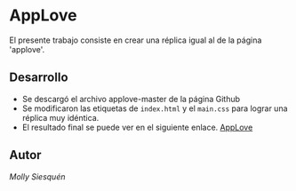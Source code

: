 # AppLove

El presente trabajo consiste en crear una réplica igual al de la página 'applove'.

## Desarrollo

* Se descargó el archivo applove-master de la página Github
* Se modificaron las etiquetas de `index.html` y el `main.css` para lograr una réplica muy idéntica.
* El resultado final se puede ver en el siguiente enlace. [AppLove](https://mollygreace.github.io/AppLove/)

## Autor
 _Molly Siesquén_